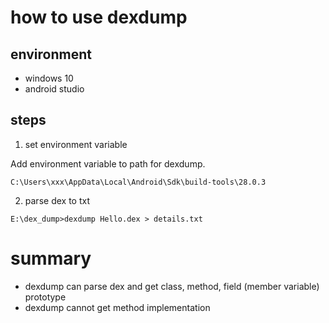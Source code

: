 # how to use dexdump


## environment

* windows 10
* android studio

## steps


1. set environment variable

Add environment variable to path for dexdump.

```
C:\Users\xxx\AppData\Local\Android\Sdk\build-tools\28.0.3
```

2. parse dex to txt

```
E:\dex_dump>dexdump Hello.dex > details.txt
```

# summary

* dexdump can parse dex and get class, method, field (member variable) prototype
* dexdump cannot get method implementation

